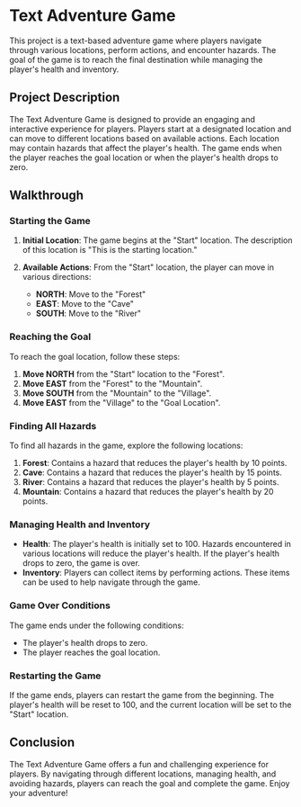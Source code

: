 # Text Adventure Game 

This project is a text-based adventure game where players navigate through various locations, perform actions, and encounter hazards. The goal of the game is to reach the final destination while managing the player's health and inventory.

## Project Description

The Text Adventure Game is designed to provide an engaging and interactive experience for players. Players start at a designated location and can move to different locations based on available actions. Each location may contain hazards that affect the player's health. The game ends when the player reaches the goal location or when the player's health drops to zero.

## Walkthrough

### Starting the Game

1. **Initial Location**: The game begins at the "Start" location. The description of this location is "This is the starting location."

2. **Available Actions**: From the "Start" location, the player can move in various directions:
   - **NORTH**: Move to the "Forest"
   - **EAST**: Move to the "Cave"
   - **SOUTH**: Move to the "River"

### Reaching the Goal

To reach the goal location, follow these steps:

1. **Move NORTH** from the "Start" location to the "Forest".
2. **Move EAST** from the "Forest" to the "Mountain".
3. **Move SOUTH** from the "Mountain" to the "Village".
4. **Move EAST** from the "Village" to the "Goal Location".

### Finding All Hazards

To find all hazards in the game, explore the following locations:

1. **Forest**: Contains a hazard that reduces the player's health by 10 points.
2. **Cave**: Contains a hazard that reduces the player's health by 15 points.
3. **River**: Contains a hazard that reduces the player's health by 5 points.
4. **Mountain**: Contains a hazard that reduces the player's health by 20 points.

### Managing Health and Inventory

- **Health**: The player's health is initially set to 100. Hazards encountered in various locations will reduce the player's health. If the player's health drops to zero, the game is over.
- **Inventory**: Players can collect items by performing actions. These items can be used to help navigate through the game.

### Game Over Conditions

The game ends under the following conditions:
- The player's health drops to zero.
- The player reaches the goal location.

### Restarting the Game

If the game ends, players can restart the game from the beginning. The player's health will be reset to 100, and the current location will be set to the "Start" location.

## Conclusion

The Text Adventure Game offers a fun and challenging experience for players. By navigating through different locations, managing health, and avoiding hazards, players can reach the goal and complete the game. Enjoy your adventure!
